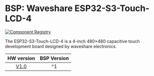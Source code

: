 # BSP: Waveshare ESP32-S3-Touch-LCD-4

[![Component Registry](https://components.espressif.com/components/waveshare/esp32_p4_nano/badge.svg)](https://components.espressif.com/components/waveshare/esp32_p4_nano)

The ESP32-S3-Touch-LCD-4 is a 4-inch 480×480 capacitive touch development board designed by waveshare electronics.

| HW version | BSP Version |
| :--------: | :---------: |
|    [V1.0](http://www.waveshare.com/wiki/ESP32-P4-NANO)    |      ^1     |
